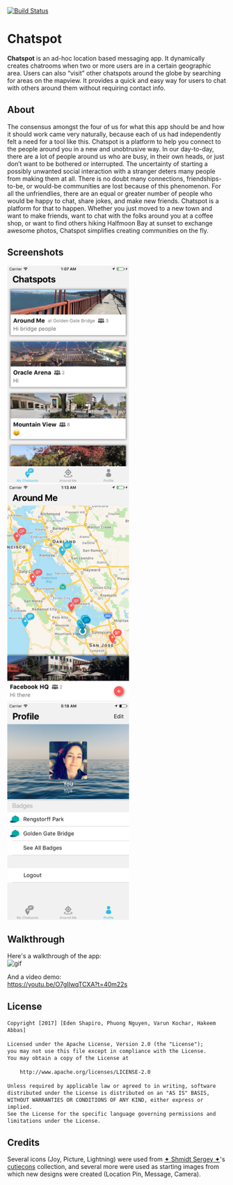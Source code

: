 [![Build Status](https://travis-ci.org/codepath17-g7/chatspot.svg?branch=master)](https://travis-ci.org/codepath17-g7/chatspot)

# Chatspot
 
**Chatspot** is an ad-hoc location based messaging app. It dynamically creates chatrooms when two or more users are in a certain geographic area. Users can also “visit” other chatspots around the globe by searching for areas on the mapview. It provides a quick and easy way for users to chat with others around them without requiring contact info.
 
## About
 
 The consensus amongst the four of us for what this app should be and how it should work came very naturally, because each of us had independently felt a need for a tool like this. Chatspot is a platform to help you connect to the people around you in a new and unobtrusive way. In our day-to-day, there are a lot of people around us who are busy, in their own heads, or just don’t want to be bothered or interrupted. The uncertainty of starting a possibly unwanted social interaction with a stranger deters many people from making them at all. There is no doubt many connections, friendships-to-be, or would-be communities are lost because of this phenomenon. For all the unfriendlies, there are an equal or greater number of people who would be happy to chat, share jokes, and make new friends. Chatspot is a platform for that to happen. Whether you just moved to a new town and want to make friends, want to chat with the folks around you at a coffee shop, or want to find others hiking Halfmoon Bay at sunset to exchange awesome photos, Chatspot simplifies creating communities on the fly.  
 
## Screenshots

<img src="https://github.com/codepath17-g7/chatspot/blob/master/screenshots/Simulator%20Screen%20Shot%20Nov%2019%2C%202017%20at%205.07.51%20PM.png" data-canonical-src="https://github.com/codepath17-g7/chatspot/blob/master/screenshots/Simulator%20Screen%20Shot%20Nov%2019%2C%202017%20at%205.07.51%20PM.png" width="280" height="498" /> <img src="https://github.com/codepath17-g7/chatspot/blob/master/screenshots/Simulator%20Screen%20Shot%20Nov%2019%2C%202017%20at%205.13.50%20PM.png" data-canonical-src="https://github.com/codepath17-g7/chatspot/blob/master/screenshots/Simulator%20Screen%20Shot%20Nov%2019%2C%202017%20at%205.13.50%20PM.png" width="280" height="498" /> <img src="https://github.com/codepath17-g7/chatspot/blob/master/screenshots/Simulator%20Screen%20Shot%20Jan%202%2C%202018%20at%207.18.29%20AM.png" data-canonical-src="https://github.com/codepath17-g7/chatspot/blob/master/screenshots/Simulator%20Screen%20Shot%20Jan%202%2C%202018%20at%207.18.29%20AM.png" width="280" height="498" />

## Walkthrough

Here's a walkthrough of the app:   
![gif](https://github.com/codepath17-g7/chatspot/blob/master/gifs/Chatspot%20demo%203.gif)

And a video demo:  
https://youtu.be/O7gIIwqTCXA?t=40m22s

## License

    Copyright [2017] [Eden Shapiro, Phuong Nguyen, Varun Kochar, Hakeem Abbas]

    Licensed under the Apache License, Version 2.0 (the "License");
    you may not use this file except in compliance with the License.
    You may obtain a copy of the License at

        http://www.apache.org/licenses/LICENSE-2.0

    Unless required by applicable law or agreed to in writing, software
    distributed under the License is distributed on an "AS IS" BASIS,
    WITHOUT WARRANTIES OR CONDITIONS OF ANY KIND, either express or implied.
    See the License for the specific language governing permissions and
    limitations under the License.


## Credits

Several icons (Joy, Picture, Lightning) were used from [✦ Shmidt Sergey ✦](https://thenounproject.com/monstercritic/)'s [cutiecons](https://thenounproject.com/monstercritic/collection/cutiecons-32px-grid-2px-stroke/) collection, and several more were used as starting images from which new designs were created (Location Pin, Message, Camera).


